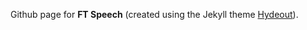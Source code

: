Github page for **FT Speech** (created using the Jekyll theme [Hydeout](https://fongandrew.github.io/hydeout/)).